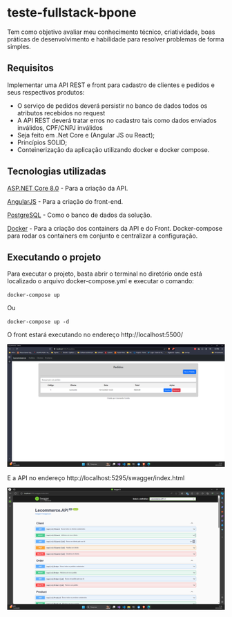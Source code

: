 # teste-fullstack-bpone
Tem como objetivo avaliar meu conhecimento técnico, criatividade, boas práticas de desenvolvimento e habilidade para resolver problemas de forma simples.

## Requisitos
Implementar uma API REST e front para cadastro de clientes e pedidos e seus respectivos produtos:

- O serviço de pedidos deverá persistir no banco de dados todos os atributos recebidos no request
- A API REST deverá tratar erros no cadastro tais como dados enviados inválidos, CPF/CNPJ inválidos
- Seja feito em .Net Core e (Angular JS ou React);
- Princípios SOLID;
- Conteinerização da aplicação utilizando docker e docker compose.

## Tecnologias utilizadas
[ASP.NET Core 8.0](https://learn.microsoft.com/en-us/aspnet/core/release-notes/aspnetcore-8.0?view=aspnetcore-8.0) - Para a criação da API.


[AngularJS](https://angularjs.org/) - Para a criação do front-end.

[PostgreSQL](https://www.postgresql.org/) - Como o banco de dados da solução.

[Docker](https://www.docker.com/) - Para a criação dos containers da API e do Front. Docker-compose para rodar os containers em conjunto e centralizar a configuração.

## Executando o projeto
Para executar o projeto, basta abrir o terminal no diretório onde está localizado o arquivo docker-compose.yml e executar o comando:

`docker-compose up`

Ou

`docker-compose up -d`

O front estará executando no endereço http://localhost:5500/

![frontend](/img/frontend.png)

E a API no endereço http://localhost:5295/swagger/index.html

![backend](/img/backend.png)
